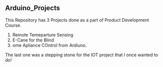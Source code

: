 ## Arduino_Projects

This Repository has 3 Projects done as a part of Product Development Course. 

1. Remote Temeparture Sensing
2. E-Cane for the Blind
3. ome Apliance COntrol from Ardiuno.

The last one was a stepping stone for the IOT project that I once wanted to do! 
